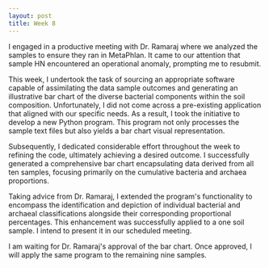 ```yaml
---
layout: post
title: Week 8 
---
```

I engaged in a productive meeting with Dr. Ramaraj where we analyzed the samples to ensure they ran in MetaPhlan. It came to our attention that sample HN encountered an operational anomaly, prompting me to resubmit.

This week, I undertook the task of sourcing an appropriate software capable of assimilating the data sample outcomes and generating an illustrative bar chart of the diverse bacterial components within the soil composition. Unfortunately, I did not come across a pre-existing application that aligned with our specific needs. As a result, I took the initiative to develop a new Python program. This program not only processes the sample text files but also yields a bar chart visual representation.

Subsequently, I dedicated considerable effort throughout the week to refining the code, ultimately achieving a desired outcome. I successfully generated a comprehensive bar chart encapsulating data derived from all ten samples, focusing primarily on the cumulative bacteria and archaea proportions.

Taking advice from Dr. Ramaraj, I extended the program's functionality to encompass the identification and depiction of individual bacterial and archaeal classifications alongside their corresponding proportional percentages. This enhancement was successfully applied to a one soil sample. I intend to present it in our scheduled meeting.

I am waiting for Dr. Ramaraj's approval of the bar chart. Once approved, I will apply the same program to the remaining nine samples.
